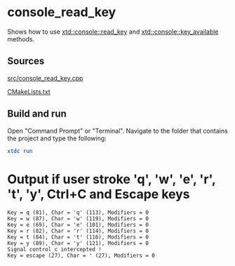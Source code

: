 # console_read_key

Shows how to use [xtd::console::read_key](https://gammasoft71.github.io/xtd/reference_guides/latest/classxtd_1_1console.html#ac0ebb643e4d3b01faa8380bd90d22aa0) and [xtd::console::key_available](https://gammasoft71.github.io/xtd/reference_guides/latest/classxtd_1_1console.html#ade7353994e38d4645a831a12caab9427) methods.

## Sources

[src/console_read_key.cpp](src/console_read_key.cpp)

[CMakeLists.txt](CMakeLists.txt)

## Build and run

Open "Command Prompt" or "Terminal". Navigate to the folder that contains the project and type the following:

```cmake
xtdc run
```

# Output if user stroke 'q', 'w', 'e', 'r', 't', 'y', Ctrl+C and Escape keys

```
Key = q (81), Char = 'q' (113), Modifiers = 0
Key = w (87), Char = 'w' (119), Modifiers = 0
Key = e (69), Char = 'e' (101), Modifiers = 0
Key = r (82), Char = 'r' (114), Modifiers = 0
Key = t (84), Char = 't' (116), Modifiers = 0
Key = y (89), Char = 'y' (121), Modifiers = 0
Signal control_c intercepted !
Key = escape (27), Char = ' (27), Modifiers = 0
```
